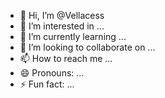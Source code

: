 - 👋 Hi, I’m @Vellacess
- 👀 I’m interested in ...
- 🌱 I’m currently learning ...
- 💞️ I’m looking to collaborate on ...
- 📫 How to reach me ...
- 😄 Pronouns: ...
- ⚡ Fun fact: ...

<!---
Vellacess/Vellacess is a ✨ special ✨ repository because its `README.md` (this file) appears on your GitHub profile.
You can click the Preview link to take a look at your changes.
--->
